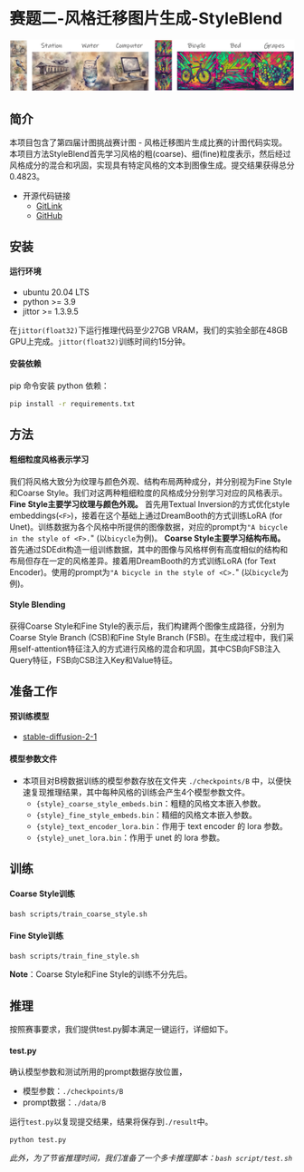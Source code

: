 
# 赛题二-风格迁移图片生成-StyleBlend
![](./assets/result.jpg)

## 简介

本项目包含了第四届计图挑战赛计图 - 风格迁移图片生成比赛的计图代码实现。本项目方法StyleBlend首先学习风格的粗(coarse)、细(fine)粒度表示，然后经过风格成分的混合和巩固，实现具有特定风格的文本到图像生成。提交结果获得总分0.4823。

* 开源代码链接
    * [GitLink](https://gitlink.org.cn/zichong/styleblend_jittor)
    * [GitHub](https://github.com/zichongc/jittor-L6810K2-StyleBlend)

## 安装 

#### 运行环境
- ubuntu 20.04 LTS
- python >= 3.9
- jittor >= 1.3.9.5

在`jittor(float32)`下运行推理代码至少27GB VRAM，我们的实验全部在48GB GPU上完成。`jittor(float32)`训练时间约15分钟。

#### 安装依赖
pip 命令安装 python 依赖：
```bash
pip install -r requirements.txt
```

## 方法

#### 粗细粒度风格表示学习
我们将风格大致分为纹理与颜色外观、结构布局两种成分，并分别视为Fine Style和Coarse Style。我们对这两种粗细粒度的风格成分分别学习对应的风格表示。
**Fine Style主要学习纹理与颜色外观。** 首先用Textual Inversion的方式优化style embeddings(`<F>`)，接着在这个基础上通过DreamBooth的方式训练LoRA (for Unet)。训练数据为各个风格中所提供的图像数据，对应的prompt为`"A bicycle in the style of <F>.`" (以`bicycle`为例)。
**Coarse Style主要学习结构布局。** 首先通过SDEdit构造一组训练数据，其中的图像与风格样例有高度相似的结构和布局但存在一定的风格差异。接着用DreamBooth的方式训练LoRA (for Text Encoder)。使用的prompt为`"A bicycle in the style of <C>.`" (以`bicycle`为例)。

#### Style Blending
获得Coarse Style和Fine Style的表示后，我们构建两个图像生成路径，分别为Coarse Style Branch (CSB)和Fine Style Branch (FSB)。在生成过程中，我们采用self-attention特征注入的方式进行风格的混合和巩固，其中CSB向FSB注入Query特征，FSB向CSB注入Key和Value特征。


## 准备工作
#### 预训练模型

* [stable-diffusion-2-1 ](https://huggingface.co/stabilityai/stable-diffusion-2-1)

#### 模型参数文件
- 本项目对B榜数据训练的模型参数存放在文件夹 `./checkpoints/B` 中，以便快速复现推理结果，其中每种风格的训练会产生4个模型参数文件。
  - `{style}_coarse_style_embeds.bi`n：粗糙的风格文本嵌入参数。
  - `{style}_fine_style_embeds.bin`：精细的风格文本嵌入参数。
  - `{style}_text_encoder_lora.bin`：作用于 text encoder 的 lora 参数。
  - `{style}_unet_lora.bin`：作用于 unet 的 lora 参数。

## 训练

#### Coarse Style训练
```shell
bash scripts/train_coarse_style.sh
```

#### Fine Style训练
```shell
bash scripts/train_fine_style.sh
```

**Note**：Coarse Style和Fine Style的训练不分先后。

## 推理

按照赛事要求，我们提供test.py脚本满足一键运行，详细如下。

#### test.py

确认模型参数和测试所用的prompt数据存放位置，
* 模型参数：`./checkpoints/B`
* prompt数据：`./data/B`
  
运行`test.py`以复现提交结果，结果将保存到`./result`中。
```shell
python test.py
```

*此外，为了节省推理时间，我们准备了一个多卡推理脚本：```bash script/test.sh```*
